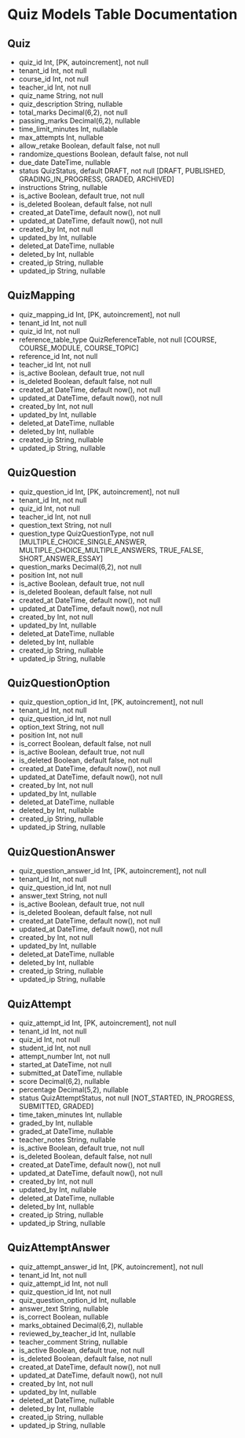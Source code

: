 # Quiz Models Table Documentation

## Quiz
- quiz_id Int, [PK, autoincrement], not null
- tenant_id Int, not null
- course_id Int, not null
- teacher_id Int, not null
- quiz_name String, not null
- quiz_description String, nullable
- total_marks Decimal(6,2), not null
- passing_marks Decimal(6,2), nullable
- time_limit_minutes Int, nullable
- max_attempts Int, nullable
- allow_retake Boolean, default false, not null
- randomize_questions Boolean, default false, not null
- due_date DateTime, nullable
- status QuizStatus, default DRAFT, not null [DRAFT, PUBLISHED, GRADING_IN_PROGRESS, GRADED, ARCHIVED]
- instructions String, nullable
- is_active Boolean, default true, not null
- is_deleted Boolean, default false, not null
- created_at DateTime, default now(), not null
- updated_at DateTime, default now(), not null
- created_by Int, not null
- updated_by Int, nullable
- deleted_at DateTime, nullable
- deleted_by Int, nullable
- created_ip String, nullable
- updated_ip String, nullable

## QuizMapping
- quiz_mapping_id Int, [PK, autoincrement], not null
- tenant_id Int, not null
- quiz_id Int, not null
- reference_table_type QuizReferenceTable, not null [COURSE, COURSE_MODULE, COURSE_TOPIC]
- reference_id Int, not null
- teacher_id Int, not null
- is_active Boolean, default true, not null
- is_deleted Boolean, default false, not null
- created_at DateTime, default now(), not null
- updated_at DateTime, default now(), not null
- created_by Int, not null
- updated_by Int, nullable
- deleted_at DateTime, nullable
- deleted_by Int, nullable
- created_ip String, nullable
- updated_ip String, nullable

## QuizQuestion
- quiz_question_id Int, [PK, autoincrement], not null
- tenant_id Int, not null
- quiz_id Int, not null
- teacher_id Int, not null
- question_text String, not null
- question_type QuizQuestionType, not null [MULTIPLE_CHOICE_SINGLE_ANSWER, MULTIPLE_CHOICE_MULTIPLE_ANSWERS, TRUE_FALSE, SHORT_ANSWER_ESSAY]
- question_marks Decimal(6,2), not null
- position Int, not null
- is_active Boolean, default true, not null
- is_deleted Boolean, default false, not null
- created_at DateTime, default now(), not null
- updated_at DateTime, default now(), not null
- created_by Int, not null
- updated_by Int, nullable
- deleted_at DateTime, nullable
- deleted_by Int, nullable
- created_ip String, nullable
- updated_ip String, nullable

## QuizQuestionOption
- quiz_question_option_id Int, [PK, autoincrement], not null
- tenant_id Int, not null
- quiz_question_id Int, not null
- option_text String, not null
- position Int, not null
- is_correct Boolean, default false, not null
- is_active Boolean, default true, not null
- is_deleted Boolean, default false, not null
- created_at DateTime, default now(), not null
- updated_at DateTime, default now(), not null
- created_by Int, not null
- updated_by Int, nullable
- deleted_at DateTime, nullable
- deleted_by Int, nullable
- created_ip String, nullable
- updated_ip String, nullable

## QuizQuestionAnswer
- quiz_question_answer_id Int, [PK, autoincrement], not null
- tenant_id Int, not null
- quiz_question_id Int, not null
- answer_text String, not null
- is_active Boolean, default true, not null
- is_deleted Boolean, default false, not null
- created_at DateTime, default now(), not null
- updated_at DateTime, default now(), not null
- created_by Int, not null
- updated_by Int, nullable
- deleted_at DateTime, nullable
- deleted_by Int, nullable
- created_ip String, nullable
- updated_ip String, nullable

## QuizAttempt
- quiz_attempt_id Int, [PK, autoincrement], not null
- tenant_id Int, not null
- quiz_id Int, not null
- student_id Int, not null
- attempt_number Int, not null
- started_at DateTime, not null
- submitted_at DateTime, nullable
- score Decimal(6,2), nullable
- percentage Decimal(5,2), nullable
- status QuizAttemptStatus, not null [NOT_STARTED, IN_PROGRESS, SUBMITTED, GRADED]
- time_taken_minutes Int, nullable
- graded_by Int, nullable
- graded_at DateTime, nullable
- teacher_notes String, nullable
- is_active Boolean, default true, not null
- is_deleted Boolean, default false, not null
- created_at DateTime, default now(), not null
- updated_at DateTime, default now(), not null
- created_by Int, not null
- updated_by Int, nullable
- deleted_at DateTime, nullable
- deleted_by Int, nullable
- created_ip String, nullable
- updated_ip String, nullable

## QuizAttemptAnswer
- quiz_attempt_answer_id Int, [PK, autoincrement], not null
- tenant_id Int, not null
- quiz_attempt_id Int, not null
- quiz_question_id Int, not null
- quiz_question_option_id Int, nullable
- answer_text String, nullable
- is_correct Boolean, nullable
- marks_obtained Decimal(6,2), nullable
- reviewed_by_teacher_id Int, nullable
- teacher_comment String, nullable
- is_active Boolean, default true, not null
- is_deleted Boolean, default false, not null
- created_at DateTime, default now(), not null
- updated_at DateTime, default now(), not null
- created_by Int, not null
- updated_by Int, nullable
- deleted_at DateTime, nullable
- deleted_by Int, nullable
- created_ip String, nullable
- updated_ip String, nullable
